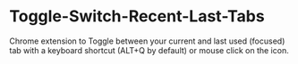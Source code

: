 Toggle-Switch-Recent-Last-Tabs
==============================

Chrome extension to Toggle between your current and last used (focused) tab with a keyboard shortcut (ALT+Q by default) or mouse click on the icon.

